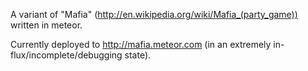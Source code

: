 A variant of "Mafia" (http://en.wikipedia.org/wiki/Mafia_(party_game)) written in meteor.

Currently deployed to http://mafia.meteor.com (in an extremely in-flux/incomplete/debugging state).
